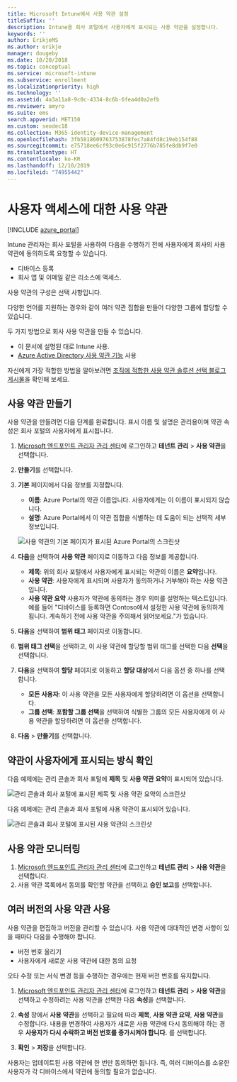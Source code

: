 ```yaml
---
title: Microsoft Intune에서 사용 약관 설정
titleSuffix: ''
description: Intune용 회사 포털에서 사용자에게 표시되는 사용 약관을 설정합니다.
keywords: ''
author: ErikjeMS
ms.author: erikje
manager: dougeby
ms.date: 10/20/2018
ms.topic: conceptual
ms.service: microsoft-intune
ms.subservice: enrollment
ms.localizationpriority: high
ms.technology: ''
ms.assetid: 4a3a11a8-9c0c-4334-8c6b-6fea4d0a2efb
ms.reviewer: amyro
ms.suite: ems
search.appverid: MET150
ms.custom: seodec18
ms.collection: M365-identity-device-management
ms.openlocfilehash: 3fb5818609763753878fec7a84fd8c19eb154f88
ms.sourcegitcommit: e75718ee6cf93c0e6c915f2776b785fe8db9f7e0
ms.translationtype: HT
ms.contentlocale: ko-KR
ms.lasthandoff: 12/10/2019
ms.locfileid: "74955442"
---
```

# <a name="terms-and-conditions-for-user-access"></a>사용자 액세스에 대한 사용 약관

[!INCLUDE [azure_portal](../includes/azure_portal.md)]

Intune 관리자는 회사 포털을 사용하여 다음을 수행하기 전에 사용자에게 회사의 사용 약관에 동의하도록 요청할 수 있습니다.
- 디바이스 등록
- 회사 앱 및 이메일 같은 리소스에 액세스.

사용 약관의 구성은 선택 사항입니다.

다양한 언어를 지원하는 경우와 같이 여러 약관 집합을 만들어 다양한 그룹에 할당할 수 있습니다.

두 가지 방법으로 회사 사용 약관을 만들 수 있습니다.
- 이 문서에 설명된 대로 Intune 사용.
- [Azure Active Directory 사용 약관 기능](https://docs.microsoft.com/azure/active-directory/governance/active-directory-tou) 사용

자신에게 가장 적합한 방법을 알아보려면 [조직에 적합한 사용 약관 솔루션 선택 블로그 게시물](https://go.microsoft.com/fwlink/?linkid=2010506&clcid=0x409)을 확인해 보세요. 

## <a name="create-terms-and-conditions"></a>사용 약관 만들기
사용 약관을 만들려면 다음 단계를 완료합니다. 표시 이름 및 설명은 관리용이며 약관 속성은 회사 포털의 사용자에게 표시됩니다.

1. [Microsoft 엔드포인트 관리자 관리 센터](https://go.microsoft.com/fwlink/?linkid=2109431)에 로그인하고 **테넌트 관리** > **사용 약관**을 선택합니다.
2. **만들기**를 선택합니다.
3. **기본** 페이지에서 다음 정보를 지정합니다.

   - **이름**: Azure Portal의 약관 이름입니다. 사용자에게는 이 이름이 표시되지 않습니다.
   - **설명**: Azure Portal에서 이 약관 집합을 식별하는 데 도움이 되는 선택적 세부 정보입니다.

    ![사용 약관의 기본 페이지가 표시된 Azure Portal의 스크린샷](./media/terms-and-conditions-create/terms-basics-page.png)

4. **다음**을 선택하여 **사용 약관** 페이지로 이동하고 다음 정보를 제공합니다.

   - **제목**: 위의 회사 포털에서 사용자에게 표시되는 약관의 이름은 **요약**입니다.
   - **사용 약관**: 사용자에게 표시되며 사용자가 동의하거나 거부해야 하는 사용 약관입니다.
   - **사용 약관 요약** 사용자가 약관에 동의하는 경우 의미를 설명하는 텍스트입니다. 예를 들어 "디바이스를 등록하면 Contoso에서 설정한 사용 약관에 동의하게 됩니다. 계속하기 전에 사용 약관을 주의해서 읽어보세요."가 있습니다.

5. **다음**을 선택하여 **범위 태그** 페이지로 이동합니다.

6. **범위 태그 선택**을 선택하고, 이 사용 약관에 할당할 범위 태그를 선택한 다음 **선택**을 선택합니다. 

7. **다음**을 선택하여 **할당** 페이지로 이동하고 **할당 대상**에서 다음 옵션 중 하나를 선택합니다.
    - **모든 사용자**: 이 사용 약관을 모든 사용자에게 할당하려면 이 옵션을 선택합니다.
    - **그룹 선택**: **포함할 그룹 선택**을 선택하여 식별한 그룹의 모든 사용자에게 이 사용 약관을 할당하려면 이 옵션을 선택합니다.

8. **다음** > **만들기**를 선택합니다.

## <a name="see-how-terms-are-displayed-to-your-users"></a>약관이 사용자에게 표시되는 방식 확인
다음 예제에는 관리 콘솔과 회사 포털에 **제목** 및 **사용 약관 요약**이 표시되어 있습니다.

![관리 콘솔과 회사 포털에 표시된 제목 및 사용 약관 요약의 스크린샷](./media/terms-and-conditions-create/terms-summary-terms.png)

다음 예제에는 관리 콘솔과 회사 포털에 사용 약관이 표시되어 있습니다.

![관리 콘솔과 회사 포털에 표시된 사용 약관의 스크린샷](./media/terms-and-conditions-create/terms-properties-terms.png)


## <a name="monitor-terms-and-conditions"></a>사용 약관 모니터링

1. [Microsoft 엔드포인트 관리자 관리 센터](https://go.microsoft.com/fwlink/?linkid=2109431)에 로그인하고 **테넌트 관리** > **사용 약관**을 선택합니다.
2. 사용 약관 목록에서 동의를 확인할 약관을 선택하고 **승인 보고**를 선택합니다.

## <a name="work-with-multiple-versions-of-terms-and-conditions"></a>여러 버전의 사용 약관 사용
사용 약관을 편집하고 버전을 관리할 수 있습니다. 사용 약관에 대대적인 변경 사항이 있을 때마다 다음을 수행해야 합니다.
- 버전 번호 올리기
- 사용자에게 새로운 사용 약관에 대한 동의 요청

오타 수정 또는 서식 변경 등을 수행하는 경우에는 현재 버전 번호를 유지합니다.

1. [Microsoft 엔드포인트 관리자 관리 센터](https://go.microsoft.com/fwlink/?linkid=2109431)에 로그인하고 **테넌트 관리** > **사용 약관**을 선택하고 수정하려는 사용 약관을 선택한 다음 **속성**을 선택합니다.

2. **속성** 창에서 **사용 약관**을 선택하고 필요에 따라 **제목**, **사용 약관 요약**, **사용 약관**을 수정합니다. 내용을 변경하여 사용자가 새로운 사용 약관에 다시 동의해야 하는 경우 **사용자가 다시 수락하고 버전 번호를 증가시켜야 합니다.** 를 선택합니다.

3. **확인** > **저장**을 선택합니다.

사용자는 업데이트된 사용 약관에 한 번만 동의하면 됩니다. 즉, 여러 디바이스를 소유한 사용자가 각 디바이스에서 약관에 동의할 필요가 없습니다.
